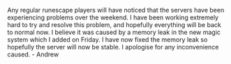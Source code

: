 Any regular runescape players will have noticed that the servers have been experiencing problems over the weekend. I have been working extremely hard to try and resolve this problem, and hopefully everything will be back to normal now. I believe it was caused by a memory leak in the new magic system which I added on Friday. I have now fixed the memory leak so hopefully the server will now be stable. I apologise for any inconvenience caused. - Andrew
